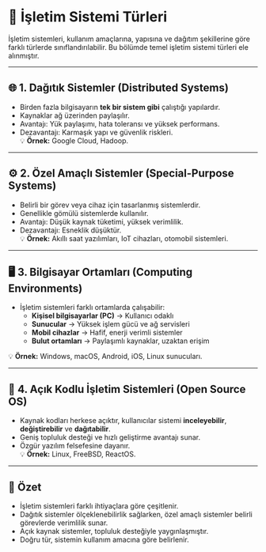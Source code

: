 # 🧭 İşletim Sistemi Türleri

İşletim sistemleri, kullanım amaçlarına, yapısına ve dağıtım şekillerine göre farklı türlerde sınıflandırılabilir. Bu bölümde temel işletim sistemi türleri ele alınmıştır.

---

## 🌐 1. Dağıtık Sistemler (Distributed Systems)
- Birden fazla bilgisayarın **tek bir sistem gibi** çalıştığı yapılardır.  
- Kaynaklar ağ üzerinden paylaşılır.  
- Avantajı: Yük paylaşımı, hata toleransı ve yüksek performans.  
- Dezavantajı: Karmaşık yapı ve güvenlik riskleri.  
💡 **Örnek:** Google Cloud, Hadoop.

---

## ⚙️ 2. Özel Amaçlı Sistemler (Special-Purpose Systems)
- Belirli bir görev veya cihaz için tasarlanmış sistemlerdir.  
- Genellikle gömülü sistemlerde kullanılır.  
- Avantajı: Düşük kaynak tüketimi, yüksek verimlilik.  
- Dezavantajı: Esneklik düşüktür.  
💡 **Örnek:** Akıllı saat yazılımları, IoT cihazları, otomobil sistemleri.

---

## 🖥️ 3. Bilgisayar Ortamları (Computing Environments)
- İşletim sistemleri farklı ortamlarda çalışabilir:  
  - **Kişisel bilgisayarlar (PC)** → Kullanıcı odaklı  
  - **Sunucular** → Yüksek işlem gücü ve ağ servisleri  
  - **Mobil cihazlar** → Hafif, enerji verimli sistemler  
  - **Bulut ortamları** → Paylaşımlı kaynaklar, uzaktan erişim

💡 **Örnek:** Windows, macOS, Android, iOS, Linux sunucuları.

---

## 🐧 4. Açık Kodlu İşletim Sistemleri (Open Source OS)
- Kaynak kodları herkese açıktır, kullanıcılar sistemi **inceleyebilir**, **değiştirebilir** ve **dağıtabilir**.  
- Geniş topluluk desteği ve hızlı geliştirme avantajı sunar.  
- Özgür yazılım felsefesine dayanır.  
💡 **Örnek:** Linux, FreeBSD, ReactOS.

---

## 📝 Özet
- İşletim sistemleri farklı ihtiyaçlara göre çeşitlenir.  
- Dağıtık sistemler ölçeklenebilirlik sağlarken, özel amaçlı sistemler belirli görevlerde verimlilik sunar.  
- Açık kaynak sistemler, topluluk desteğiyle yaygınlaşmıştır.  
- Doğru tür, sistemin kullanım amacına göre belirlenir.


